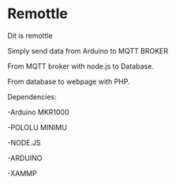 # Remottle
Dit is remottle


Simply send data from Arduino to MQTT BROKER

From MQTT broker with node.js to Database.

From database to webpage with PHP. 

Dependencies:

-Arduino MKR1000

-POLOLU MINIMU

-NODE.JS

-ARDUINO

-XAMMP
